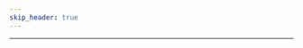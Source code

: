 ```yaml
---
skip_header: true
---
```


<script src="../js/nunjucks.js"></script>

<div id="selection_area">
</div>
<hr>
<div id="class_area">
</div>
  

<script>
  // Global character data dictionary (so we only have to hit the backend once.)
  var global_json = null;
  $.getJSON("/data/GENERATED/all_data.json", function(json) {
    global_json = json;
    nunjucks.configure('/new_site/templates', {autoescape: true });
    var content = nunjucks.render('character_creation_helper_template.html', { "data" : json["roles"]["class_roles"] } );
    $( "#class_area" ).html( content );
    var content = nunjucks.render('role_selection_template.html', json["roles"]);
    $( "#selection_area" ).html( content );
    $('[data-toggle="tooltip"]').tooltip({
        trigger : 'hover',
        delay: { "show": 500}
    });
    updateRoles();
  })

  function toggleButton(button){
    if($(button).hasClass("btn-primary")){
      $(button).addClass('btn-secondary').removeClass('btn-primary');
    } else{
      $(button).addClass('btn-primary').removeClass('btn-secondary');
    }
    updateRoles();
  }

  function updateRoles(){    
    var selected_roles = new Array();

    $('.btn-primary').each( function( ) {
      selected_roles.push($(this).data("role"));
    });

    console.log(selected_roles);

    $(".rnr_class").each( function(){
      let roles = $(this).data("roles").trim().split(" ");
      let all_roles = true;
      for(index in selected_roles){
        role = selected_roles[index];
        if(!roles.includes(role)){
          all_roles = false;
          break;
        }
      }
      if(all_roles){
        $(this).show();
      } else{
        $(this).hide();
      }
    });
  }
</script>

